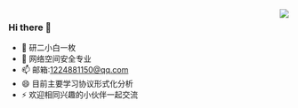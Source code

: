 <img align="right" src="https://github-readme-stats.vercel.app/api?username=machi12&show_icons=true">

### Hi there 👋

- 🔭 研二小白一枚
- 🌱 网络空间安全专业
- 📫 邮箱:1224881150@qq.com
- 😄 目前主要学习协议形式化分析
- ⚡ 欢迎相同兴趣的小伙伴一起交流



